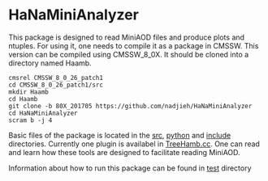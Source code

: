 # HaNaMiniAnalyzer
This package is designed to read MiniAOD files and produce plots and ntuples.
For using it, one needs to compile it as a package in CMSSW. This version can be compiled using CMSSW_8_0X. It should be cloned into
a directory named Haamb.

```
cmsrel CMSSW_8_0_26_patch1
cd CMSSW_8_0_26_patch1/src
mkdir Haamb
cd Haamb
git clone -b 80X_201705 https://github.com/nadjieh/HaNaMiniAnalyzer 
cd HaNaMiniAnalyzer
scram b -j 4
```

Basic files of the package is located in the [src](src), [python](python) and [include](include) directories.
Currently one plugin is availabel in [TreeHamb.cc](plugins/TreeHamb.cc).
One can read and learn how these tools are designed to facilitate reading MiniAOD.

Information about how to run this package can be found in [test](test) directory
